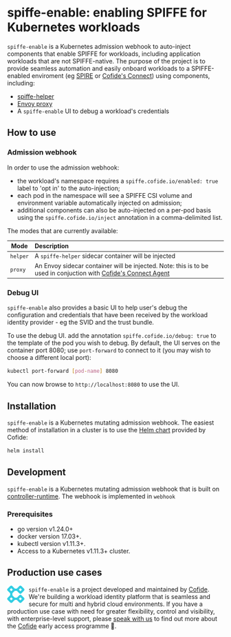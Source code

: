 # spiffe-enable: enabling SPIFFE for Kubernetes workloads

`spiffe-enable` is a Kubernetes admission webhook to auto-inject components that enable SPIFFE for workloads, including application workloads that are not SPIFFE-native. The purpose of the project is to provide seamless automation and easily onboard workloads to a SPIFFE-enabled enviroment (eg [SPIRE](https://github.com/spiffe/spire) or [Cofide's Connect](#production-use-cases)) using components, including:

- [spiffe-helper](https://github.com/spiffe/spiffe-helper)
- [Envoy proxy](https://github.com/envoyproxy/envoy)
- A `spiffe-enable` UI to debug a workload's credentials

## How to use

### Admission webhook

In order to use the admission webhook:

- the workload's namespace requires a `spiffe.cofide.io/enabled: true` label to 'opt in' to the auto-injection;
- each pod in the namespace will see a SPIFFE CSI volume and environment variable automatically injected on admission;
- additional components can also be auto-injected on a per-pod basis using the `spiffe.cofide.io/inject` annotation in a comma-delimited list.

The modes that are currently available:

|  Mode     | Description |
| --------- | :--- |
| `helper`  | A `spiffe-helper` sidecar container will be injected |
| `proxy`   | An Envoy sidecar container will be injected. Note: this is to be used in conjuction with [Cofide's Connect Agent](#production-use-cases) |

### Debug UI

`spiffe-enable` also provides a basic UI to help user's debug the configuration and credentials that have been received by the workload identity provider - eg the SVID and the trust bundle. 

To use the debug UI. add the annotation `spiffe.cofide.io/debug: true` to the template of the pod you wish to debug. By default, the UI serves on the container port 8080; use `port-forward` to connect to it (you may wish to choose a different local port):

```sh
kubectl port-forward [pod-name] 8080 
```

You can now browse to `http://localhost:8080` to use the UI.

## Installation

`spiffe-enable` is a Kubernetes mutating admission webhook. The easiest method of installation in a cluster is to use the [Helm chart](https://github.com/cofide/helm-charts) provided by Cofide:

```sh
helm install
```

## Development

`spiffe-enable` is a Kubernetes mutating admission webhook that is built on [controller-runtime](https://github.com/kubernetes-sigs/controller-runtime).
The webhook is implemented in `webhook`

### Prerequisites

- go version v1.24.0+
- docker version 17.03+.
- kubectl version v1.11.3+.
- Access to a Kubernetes v1.11.3+ cluster.

## Production use cases

<div style="float: left; margin-right: 10px;">
    <a href="https://www.cofide.io">
        <img src="docs/img/cofide-colour-blue.svg" width="40" alt="Cofide">
    </a>
</div>

`spiffe-enable` is a project developed and maintained by [Cofide](https://www.cofide.io). We're building a workload identity platform that is seamless and secure for multi and hybrid cloud environments. If you have a production use case with need for greater flexibility, control and visibility, with enterprise-level support, please [speak with us](mailto:hello@cofide.io) to find out more about the [Cofide](https://www.cofide.io) early access programme 👀.

